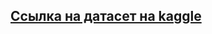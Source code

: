 [Ссылка на датасет на kaggle ](https://www.kaggle.com/andrewmvd/heart-failure-clinical-data)
----------
